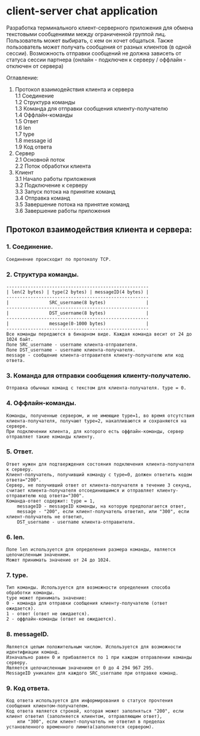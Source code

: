 # client-server chat application

Разработка терминального клиент-серверного приложения для обмена текстовыми сообщениями между ограниченной группой лиц.
Пользователь может выбирать, с кем он хочет общаться. Также пользователь может получать сообщения от разных клиентов (в одной сессии).
Возможность отправки сообщений не должна зависеть от статуса сессии партнера (онлайн - подключен к серверу / оффлайн - отключен от сервера)

Оглавление:
1. Протокол взаимодействия клиента и сервера  
    1.1 Соединение  
    1.2 Структура команды  
    1.3 Команда для отправки сообщения клиенту-получателю  
    1.4 Оффлайн-команды  
    1.5 Ответ  
    1.6 len  
    1.7 type  
    1.8 message id  
    1.9 Код ответа  
2. Сервер  
    2.1 Основной поток  
    2.2 Поток обработки клиента  
3. Клиент  
    3.1 Начало работы приложения  
    3.2 Подключение к серверу  
    3.3 Запуск потока на принятие команд  
    3.4 Отправка команд  
    3.5 Завершение потока на принятие команд  
    3.6 Завершение работы приложения  


## Протокол взаимодействия клиента и сервера:

### 1. Соединение.
    Соединение происходит по протоколу TCP.

### 2. Структура команды.
    -----------------------------------------------------
    | len(2 bytes) | type(2 bytes) | messageID(4 bytes) |
    -----------------------------------------------------
    |               SRC_username(8 bytes)               |
    -----------------------------------------------------
    |               DST_username(8 bytes)               |
    -----------------------------------------------------
    |               message(0-1000 bytes)               |
    -----------------------------------------------------
    Все команды передаются в бинарном виде. Каждая команда весит от 24 до 1024 байт.
    Поле SRC_username - username клиента-отправителя.
    Поле DST_username - username клиента-получателя.
    message - сообщение клиента-отправителя клиенту-получателю или код ответа.

### 3. Команда для отправки сообщения клиенту-получателю.
    Отправка обычных команд с текстом для клиента-получателя. type = 0.

### 4. Оффлайн-команды.
    Команды, полученные сервером, и не имеющие type=1, во время отсутствия клиента-получателя, получают type=2, накапливаются и сохраняются на сервере.
    При подключении клиента, для которого есть оффлайн-команды, сервер отправляет такие команды клиенту.

### 5. Ответ.
    Ответ нужен для подтверждения состояния подключения клиента-получателя к серверу.
    Клиент-получатель, получивший команду с type=0, должен ответить кодом ответа="200".
    Сервер, не получивший ответ от клиента-получателя в течение 3 секунд, считает клиента-получателя отсоединившимся и отправляет клиенту-отправителю код ответа="300".
    Команда-ответ содержит: type = 1,
        messageID - messageID команды, на которую предполагается ответ,
        message - "200", если клиент-получатель ответил, или "300", если клиент-получатель не ответил,
        DST_username - username клиента-отправителя.

### 6. len.
    Поле len используется для определения размера команды, является целочисленным значением.
    Может принимать значение от 24 до 1024.

### 7. type.
    Тип команды. Используется для возможности определения способа обработки команды.
    type может принимать значение:
    0 - команда для отправки сообщения клиенту-получателю (ответ ожидается).
    1 - ответ (ответ не ожидается).
    2 - оффлайн-команды (ответ не ожидается).

### 8. messageID.
    Является целым положительным числом. Используется для возможности идентифиации команд.
    Изначально равен 0 и прибавляется по 1 при каждом отправлении команды серверу. 
    Является целочисленным значением от 0 до 4 294 967 295.
    MessageID уникален для каждого SRC_username при отправке команд.

### 9. Код ответа.
    Код ответа используется для информирования о статусе прочтения сообщения клиентом-получателем.
    Код ответа является строкой, которая может заполняться "200", если клиент ответил (заполняется клиентом, отправляющим ответ),
        или "300", если клиент-получатель не ответил в пределах установленного временного лимита(заполняется сервером).